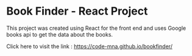 # Book Finder - React Project

This project was created using React for the front end and uses Google books api to get the data about the books.

Click here to visit the link : https://code-mna.github.io/bookfinder/

